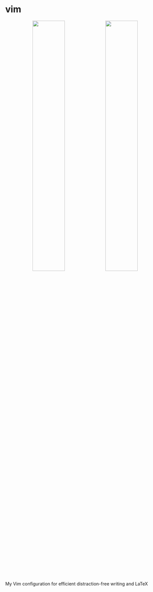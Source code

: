 # vim

<p align="center" float="left">
  <img width="45%" src="https://i.imgur.com/FpQJdE3.png">
  <img width="45%" src="https://i.imgur.com/loUOOKB.png">
</p>

My Vim configuration for efficient distraction-free writing and LaTeX
